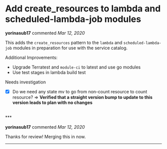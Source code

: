 # Add create_resources to lambda and scheduled-lambda-job modules

**yorinasub17** commented *Mar 12, 2020*

This adds the `create_resources` pattern to the `lambda` and `scheduled-lambda-job` modules in preparation for use with the service catalog.

Additional Improvements:

- Upgrade Terratest and `module-ci` to latest and use go modules
- Use test stages in lambda build test

Needs investigation

- [x] Do we need any state mv to go from non-count resource to count resource? => **Verified that a straight version bump to update to this version leads to plan with no changes**
<br />
***


**yorinasub17** commented *Mar 12, 2020*

Thanks for review! Merging this in now.
***

